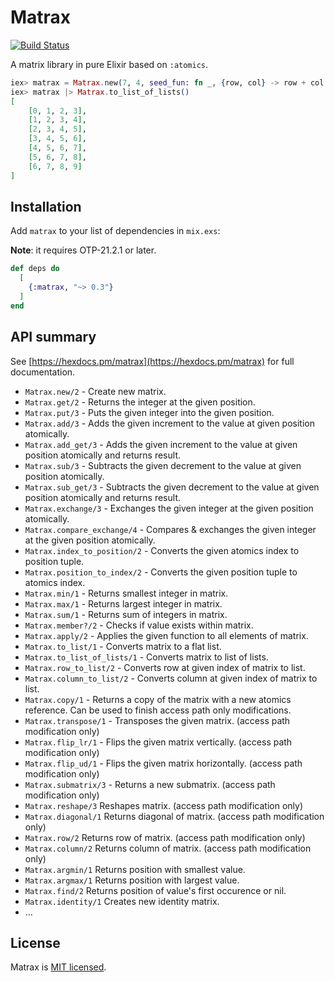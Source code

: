 # Matrax

[![Build Status](https://travis-ci.org/preciz/matrax.svg?branch=master)](https://travis-ci.org/preciz/matrax)

A matrix library in pure Elixir based on `:atomics`.

```elixir
iex> matrax = Matrax.new(7, 4, seed_fun: fn _, {row, col} -> row + col end)
iex> matrax |> Matrax.to_list_of_lists()
[
    [0, 1, 2, 3],
    [1, 2, 3, 4],
    [2, 3, 4, 5],
    [3, 4, 5, 6],
    [4, 5, 6, 7],
    [5, 6, 7, 8],
    [6, 7, 8, 9]
]
```

## Installation

Add `matrax` to your list of dependencies in `mix.exs`:

**Note**: it requires OTP-21.2.1 or later.

```elixir
def deps do
  [
    {:matrax, "~> 0.3"}
  ]
end
```

## API summary
See [https://hexdocs.pm/matrax](https://hexdocs.pm/matrax) for full documentation.

* `Matrax.new/2` - Create new matrix.
* `Matrax.get/2` - Returns the integer at the given position.
* `Matrax.put/3` - Puts the given integer into the given position.
* `Matrax.add/3` - Adds the given increment to the value at given position atomically.
* `Matrax.add_get/3` - Adds the given increment to the value at given position atomically and returns result.
* `Matrax.sub/3` - Subtracts the given decrement to the value at given position atomically.
* `Matrax.sub_get/3` - Subtracts the given decrement to the value at given position atomically and returns result.
* `Matrax.exchange/3` - Exchanges the given integer at the given position atomically.
* `Matrax.compare_exchange/4` - Compares & exchanges the given integer at the given position atomically.
* `Matrax.index_to_position/2` - Converts the given atomics index to position tuple.
* `Matrax.position_to_index/2` - Converts the given position tuple to atomics index.
* `Matrax.min/1` - Returns smallest integer in matrix.
* `Matrax.max/1` - Returns largest integer in matrix.
* `Matrax.sum/1` - Returns sum of integers in matrix.
* `Matrax.member?/2` - Checks if value exists within matrix.
* `Matrax.apply/2` - Applies the given function to all elements of matrix.
* `Matrax.to_list/1` - Converts matrix to a flat list.
* `Matrax.to_list_of_lists/1` - Converts matrix to list of lists.
* `Matrax.row_to_list/2` - Converts row at given index of matrix to list.
* `Matrax.column_to_list/2` - Converts column at given index of matrix to list.
* `Matrax.copy/1` - Returns a copy of the matrix with a new atomics reference. Can be used to finish access path only modifications.
* `Matrax.transpose/1` - Transposes the given matrix. (access path modification only)
* `Matrax.flip_lr/1` - Flips the given matrix vertically. (access path modification only)
* `Matrax.flip_ud/1` - Flips the given matrix horizontally. (access path modification only)
* `Matrax.submatrix/3` - Returns a new submatrix. (access path modification only)
* `Matrax.reshape/3` Reshapes matrix. (access path modification only)
* `Matrax.diagonal/1` Returns diagonal of matrix. (access path modification only)
* `Matrax.row/2` Returns row of matrix. (access path modification only)
* `Matrax.column/2` Returns column of matrix. (access path modification only)
* `Matrax.argmin/1` Returns position with smallest value.
* `Matrax.argmax/1` Returns position with largest value.
* `Matrax.find/2` Returns position of value's first occurence or nil.
* `Matrax.identity/1` Creates new identity matrix.
* ...

## License

Matrax is [MIT licensed](LICENSE).

